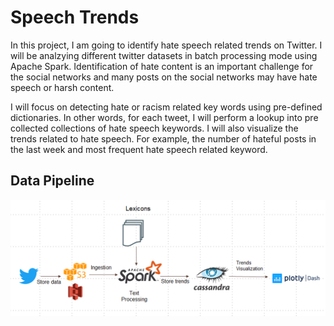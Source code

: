 # Speech Trends
In this project, I am going to identify hate speech related trends on Twitter. I will be analzying different twitter datasets in batch processing mode using Apache Spark. Identification of hate content is an important challenge for the social networks and many posts on the social networks may have hate speech or harsh content. 

I will focus on detecting hate or racism related key words using pre-defined dictionaries. In other words, for each tweet, I will perform a lookup into pre collected collections of hate speech keywords. I will also visualize the trends related to hate speech. For example, the number of hateful posts in the last week and most frequent hate speech related keyword. 

## Data Pipeline
![alt tag](https://github.com/mahrukh-uw/HateSpeechTrends/blob/master/images/system_architecture.png)
